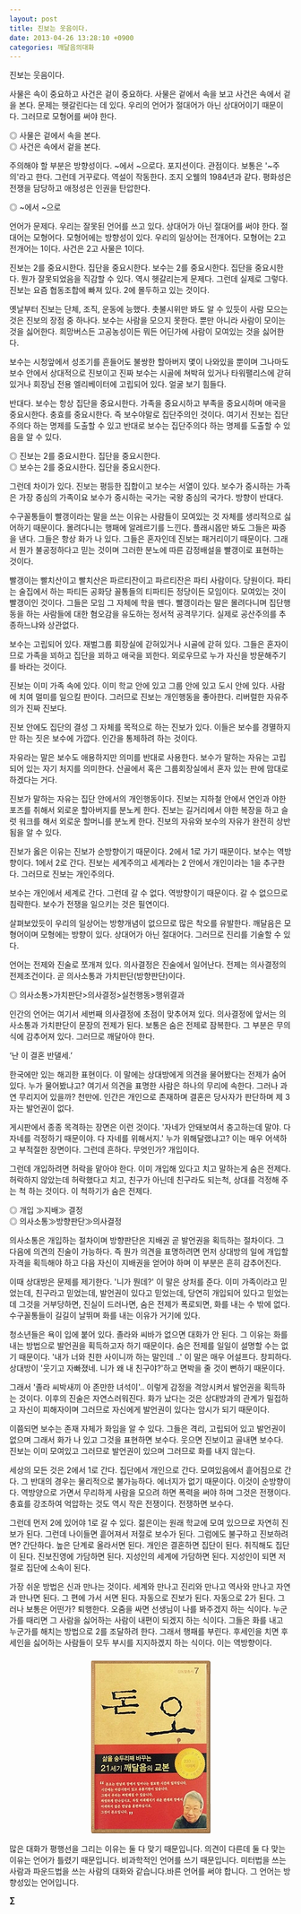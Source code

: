 ```yaml
---
layout: post
title: 진보는 웃음이다.
date: 2013-04-26 13:28:10 +0900
categories: 깨달음의대화
---
```

진보는 웃음이다. 

사물은 속이 중요하고 사건은 겉이 중요하다. 사물은 겉에서 속을 보고 사건은 속에서 겉을 본다. 문제는 헷갈린다는 데 있다. 우리의 언어가 절대어가 아닌 상대어이기 때문이다. 그러므로 모형어를 써야 한다. 

◎ 사물은 겉에서 속을 본다.   
◎ 사건은 속에서 겉을 본다. 



주의해야 할 부분은 방향성이다. ~에서 ~으로다. 포지션이다. 관점이다. 보통은 '~주의'라고 한다. 그런데 거꾸로다. 역설이 작동한다. 조지 오웰의 1984년과 같다. 평화성은 전쟁을 담당하고 애정성은 인권을 탄압한다. 

◎ ~에서 ~으로 

언어가 문제다. 우리는 잘못된 언어를 쓰고 있다. 상대어가 아닌 절대어를 써야 한다. 절대어는 모형어다. 모형어에는 방향성이 있다. 우리의 일상어는 전개어다. 모형어는 2고 전개어는 1이다. 사건은 2고 사물은 1이다. 

진보는 2를 중요시한다. 집단을 중요시한다. 보수는 2를 중요시한다. 집단을 중요시한다. 뭔가 잘못되었음을 직감할 수 있다. 역시 헷갈리는게 문제다. 그런데 실제로 그렇다. 진보는 요즘 협동조합에 빠져 있다. 2에 몰두하고 있는 것이다. 

옛날부터 진보는 단체, 조직, 운동에 능했다. 촛불시위만 봐도 알 수 있듯이 사람 모으는 것은 진보의 장점 중 하나다. 보수는 사람을 모으지 못한다. 뿐만 아니라 사람이 모이는 것을 싫어한다. 희망버스든 고공농성이든 뭐든 어딘가에 사람이 모여있는 것을 싫어한다. 

보수는 시청앞에서 성조기를 흔들어도 불쌍한 할아버지 몇이 나와있을 뿐이며 그나마도 보수 안에서 상대적으로 진보이고 진짜 보수는 시골에 쳐박혀 있거나 타워팰리스에 갇혀 있거나 회장님 전용 엘리베이터에 고립되어 있다. 얼굴 보기 힘들다. 

반대다. 보수는 항상 집단을 중요시한다. 가족을 중요시하고 부족을 중요시하며 애국을 중요시한다. 충효를 중요시한다. 즉 보수야말로 집단주의인 것이다. 여기서 진보는 집단주의다 하는 명제를 도출할 수 있고 반대로 보수는 집단주의다 하는 명제를 도출할 수 있음을 알 수 있다. 

◎ 진보는 2를 중요시한다. 집단을 중요시한다.   
◎ 보수는 2를 중요시한다. 집단을 중요시한다. 

그런데 차이가 있다. 진보는 평등한 집합이고 보수는 서열이 있다. 보수가 중시하는 가족은 가장 중심의 가족이요 보수가 중시하는 국가는 국왕 중심의 국가다. 방향이 반대다. 

수구꼴통들이 빨갱이라는 말을 쓰는 이유는 사람들이 모여있는 것 자체를 생리적으로 싫어하기 때문이다. 몰려다니는 행패에 알레르기를 느낀다. 플래시몹만 봐도 그들은 짜증을 낸다. 그들은 항상 화가 나 있다. 그들은 혼자인데 진보는 패거리이기 때문이다. 그래서 뭔가 불공정하다고 믿는 것이며 그러한 분노에 따른 감정배설을 빨갱이로 표현하는 것이다. 

빨갱이는 빨치산이고 빨치산은 파르티잔이고 파르티잔은 파티 사람이다. 당원이다. 파티는 술집에서 하는 파티든 공화당 꼴통들의 티파티든 정당이든 모임이다. 모여있는 것이 빨갱이인 것이다. 그들은 모임 그 자체에 학을 뗀다. 빨갱이라는 말은 몰려다니며 집단행동을 하는 사람들에 대한 혐오감을 유도하는 정서적 공격무기다. 실제로 공산주의를 추종하느냐와 상관없다. 

보수는 고립되어 있다. 재벌그룹 회장실에 갇혀있거나 시골에 갇혀 있다. 그들은 혼자이므로 가족을 꾀하고 집단을 꾀하고 애국을 꾀한다. 외로우므로 누가 자신을 방문해주기를 바라는 것이다. 

진보는 이미 가족 속에 있다. 이미 학교 안에 있고 그룹 안에 있고 도시 안에 있다. 사람에 치여 멀미를 일으킬 판이다. 그러므로 진보는 개인행동을 좋아한다. 리버럴한 자유주의가 진짜 진보다. 

진보 안에도 집단의 결성 그 자체를 목적으로 하는 진보가 있다. 이들은 보수를 경멸하지만 하는 짓은 보수에 가깝다. 인간을 통제하려 하는 것이다. 

자유라는 말은 보수도 애용하지만 의미를 반대로 사용한다. 보수가 말하는 자유는 고립되어 있는 자기 처지를 의미한다. 산골에서 혹은 그룹회장실에서 혼자 있는 판에 맘대로 하겠다는 거다. 

진보가 말하는 자유는 집단 안에서의 개인행동이다. 진보는 지하철 안에서 연인과 야한 포즈를 취해서 외로운 할아버지를 분노케 한다. 진보는 길거리에서 야한 복장을 하고 슬럿 워크를 해서 외로운 할머니를 분노케 한다. 진보의 자유와 보수의 자유가 완전히 상반됨을 알 수 있다. 

진보가 옳은 이유는 진보가 순방향이기 때문이다. 2에서 1로 가기 때문이다. 보수는 역방향이다. 1에서 2로 간다. 진보는 세계주의고 세계라는 2 안에서 개인이라는 1을 추구한다. 그러므로 진보는 개인주의다. 

보수는 개인에서 세계로 간다. 그런데 갈 수 없다. 역방향이기 때문이다. 갈 수 없으므로 침략한다. 보수가 전쟁을 일으키는 것은 필연이다. 

살펴보았듯이 우리의 일상어는 방향개념이 없으므로 많은 착오를 유발한다. 깨달음은 모형어이며 모형에는 방향이 있다. 상대어가 아닌 절대어다. 그러므로 진리를 기술할 수 있다. 

언어는 전제와 진술로 쪼개져 있다. 의사결정은 진술에서 일어난다. 전제는 의사결정의 전제조건이다. 곧 의사소통과 가치판단(방향판단)이다. 

◎ 의사소통>가치판단>의사결정>실천행동>행위결과 

인간의 언어는 여기서 세번째 의사결정에 초점이 맞추어져 있다. 의사결정에 앞서는 의사소통과 가치판단이 문장의 전제가 된다. 보통은 숨은 전제로 잠복한다. 그 부분은 무의식에 감추어져 있다. 그러므로 깨달아야 한다. 

‘난 이 결혼 반댈세.’ 

한국에만 있는 해괴한 표현이다. 이 말에는 상대방에게 의견을 물어봤다는 전제가 숨어 있다. 누가 물어봤냐고? 여기서 의견을 표명한 사람은 하나의 무리에 속한다. 그러나 과연 무리지어 있을까? 천만에. 인간은 개인으로 존재하며 결혼은 당사자가 판단하며 제 3자는 발언권이 없다. 

게시판에서 종종 목격하는 장면은 이런 것이다. '자네가 안돼보여서 충고하는데 말야. 다 자네를 걱정하기 때문이야. 다 자네를 위해서지.' 누가 위해달랬냐고? 이는 매우 어색하고 부적절한 장면이다. 그런데 흔하다. 무엇인가? 개입이다. 

그런데 개입하려면 허락을 맡아야 한다. 이미 개입해 있다고 치고 말하는게 숨은 전제다. 허락하지 않았는데 허락했다고 치고, 친구가 아닌데 친구라도 되는척, 상대를 걱정해 주는 척 하는 것이다. 이 척하기가 숨은 전제다. 

◎ 개입 ≫지배≫ 결정   
◎ 의사소통≫방향판단≫의사결정 

의사소통은 개입하는 절차이며 방향판단은 지배권 곧 발언권을 획득하는 절차이다. 그 다음에 의견의 진술이 가능하다. 즉 뭔가 의견을 표명하려면 먼저 상대방의 일에 개입할 자격을 획득해야 하고 다음 자신이 지배권을 얻어야 하며 이 부분은 흔히 감추어진다. 

이때 상대방은 문제를 제기한다. '니가 뭔데?' 이 말은 상처를 준다. 이미 가족이라고 믿었는데, 친구라고 믿었는데, 발언권이 있다고 믿었는데, 당연히 개입되어 있다고 믿었는데 그것을 거부당하면, 진실이 드러나면, 숨은 전제가 폭로되면, 화를 내는 수 밖에 없다. 수구꼴통들이 길길이 날뛰며 화를 내는 이유가 거기에 있다. 

청소년들은 욕이 입에 붙어 있다. 졸라와 씨바가 없으면 대화가 안 된다. 그 이유는 화를 내는 방법으로 발언권을 획득하고자 하기 때문이다. 숨은 전제를 일일이 설명할 수는 없기 때문이다. '내가 너와 친한 사이니까 하는 말인데 ..' 이 말은 매우 어설프다. 창피하다. 상대방이 '웃기고 자빠졌네. 니가 왜 내 친구야?'하고 면박을 줄 것이 뻔하기 때문이다. 

그래서 '졸라 씨박새끼 아 존만한 녀석이'.. 이렇게 감정을 격앙시켜서 발언권을 획득하는 것이다. 이후의 진술은 자연스러워진다. 화가 났다는 것은 상대방과의 관계가 밀접하고 자신이 피해자이며 그러므로 자신에게 발언권이 있다는 암시가 되기 때문이다. 

이쯤되면 보수는 존재 자체가 화임을 알 수 있다. 그들은 격리, 고립되어 있고 발언권이 없으며 그래서 화가 나 있고 그것을 표현하면 보수다. 웃으면 진보이고 골내면 보수다. 진보는 이미 모여있고 그러므로 발언권이 있으며 그러므로 화를 내지 않는다. 

세상의 모든 것은 2에서 1로 간다. 집단에서 개인으로 간다. 모여있음에서 흩어짐으로 간다. 그 반대의 경우는 물리적으로 불가능하다. 에너지가 없기 때문이다. 이것이 순방향이다. 역방양으로 가면서 무리하게 사람을 모으려 하면 폭력을 써야 하며 그것은 전쟁이다. 충효를 강조하여 억압하는 것도 역시 작은 전쟁이다. 전쟁하면 보수다. 

그런데 먼저 2에 있어야 1로 갈 수 있다. 젊은이는 원래 학교에 모여 있으므로 자연히 진보가 된다. 그런데 나이들면 흩어져서 저절로 보수가 된다. 그럼에도 불구하고 진보하려면? 간단하다. 높은 단계로 올라서면 된다. 개인은 결혼하면 집단이 된다. 취직해도 집단이 된다. 진보진영에 가담하면 된다. 지성인의 세계에 가담하면 된다. 지성인이 되면 저절로 집단에 소속이 된다. 

가장 쉬운 방법은 신과 만나는 것이다. 세계와 만나고 진리와 만나고 역사와 만나고 자연과 만나면 된다. 그 편에 가서 서면 된다. 자동으로 진보가 된다. 자동으로 2가 된다. 그러나 보통은 어떤가? 퇴행한다. 오줌을 싸면 선생님이 나를 봐주겠지 하는 식이다. 누군가를 때리면 그 사람을 싫어하는 사람이 내편이 되겠지 하는 식이다. 그들은 화를 내고 누군가를 해치는 방법으로 2를 조달하려 한다. 그래서 행패를 부린다. 후세인을 치면 후세인을 싫어하는 사람들이 모두 부시를 지지하겠지 하는 식이다. 이는 역방향이다. 

 ###


  




<p align="center">
  <a href="?mid=DonOh"><img alt="345678.jpg" src="files/attach/images/198/727/315/55.JPG" /> <br /></a>
</p>

많은 대화가 평행선을 그리는 이유는 둘 다 맞기 때문입니다. 의견이 다른데 둘 다 맞는 이유는 언어가 틀렸기 때문입니다. 비과학적인 언어를 쓰기 때문입니다. 미터법을 쓰는 사람과 파운드법을 쓰는 사람의 대화와 같습니다.바른 언어를 써야 합니다. 그 언어는 방향성있는 언어입니다. 



**∑**